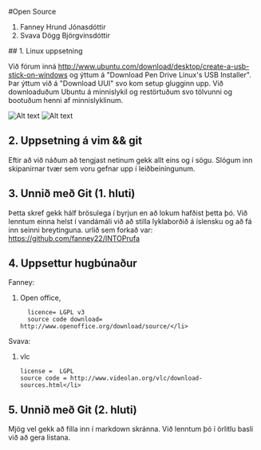#Open Source

<ol>
<li>Fanney Hrund Jónasdóttir</li>
<li>Svava Dögg Björgvinsdóttir</li>
</ol>
## 1. Linux uppsetning

Við fórum inná http://www.ubuntu.com/download/desktop/create-a-usb-stick-on-windows og ýttum á "Download Pen Drive Linux's USB Installer". Þar ýttum við á "Download UUI" svo kom setup glugginn upp. Við downloaduðum Ubuntu á minnislykil og restörtuðum svo tölvunni og bootuðum henni af minnislyklinum.

![Alt text](https://fbcdn-sphotos-f-a.akamaihd.net/hphotos-ak-prn2/1378809_10201627751249229_128293138_n.jpg)
![Alt text](https://fbcdn-sphotos-d-a.akamaihd.net/hphotos-ak-frc3/1378809_10201627751289230_1440996909_n.jpg)
## 2. Uppsetning á vim && git

Eftir að við náðum að tengjast netinum gekk allt eins og í sögu. Slógum inn skipanirnar tvær sem voru gefnar upp í leiðbeiningunum.

## 3. Unnið með Git (1. hluti)

Þetta skref gekk hálf brösulega í byrjun en að lokum hafðist þetta þó. Við lenntum einna helst í vandámáli við að stilla lyklaborðið á íslensku og að fá inn seinni breytinguna. urlið sem forkað var: https://github.com/fanney22/INTOPrufa
## 4. Uppsettur hugbúnaður

Fanney:
<ol>
<li> Open office,

      licence= LGPL v3
      source code download= http://www.openoffice.org/download/source/</li>
</ol>
Svava:
<ol>
<li> vlc   

    license =  LGPL
    source code = http://www.videolan.org/vlc/download-sources.html</li>
</ol>

## 5. Unnið með Git (2. hluti)

Mjög vel gekk að filla inn í markdown skránna. Við lenntum þó í örlitlu basli við að gera listana.
